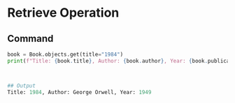 # Retrieve Operation

## Command
```python
book = Book.objects.get(title="1984")
print(f"Title: {book.title}, Author: {book.author}, Year: {book.publication_year}")



## Output
Title: 1984, Author: George Orwell, Year: 1949